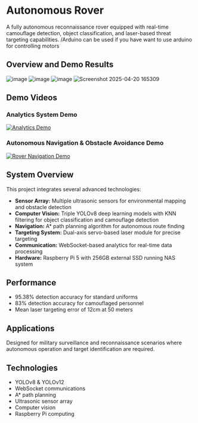 # Autonomous Rover

A fully autonomous reconnaissance rover equipped with real-time camouflage detection, object classification, and laser-based threat targeting capabilities.
/Arduino can be used if you have want to use arduino for controlling motors
## Overview and Demo Results
![image](https://github.com/user-attachments/assets/2466cae7-bd0b-43f5-94b4-baeb694645b6)
![image](https://github.com/user-attachments/assets/95d21418-5480-4cfa-a957-f458fa4d548a)
![image](https://github.com/user-attachments/assets/3966c12a-d219-47cc-a5ca-d04006b56c28)
![Screenshot 2025-04-20 165309](https://github.com/user-attachments/assets/6c8b1546-42b2-4fd7-ba83-c1b8d337395b)

## Demo Videos

### Analytics System Demo
[![Analytics Demo](https://img.youtube.com/vi/9rGjHxXuEnQ/0.jpg)](https://youtu.be/9rGjHxXuEnQ)

### Autonomous Navigation & Obstacle Avoidance Demo
[![Rover Navigation Demo](https://img.youtube.com/vi/do77U-R3pFQ/0.jpg)](https://youtu.be/do77U-R3pFQ)

## System Overview

This project integrates several advanced technologies:

- **Sensor Array:** Multiple ultrasonic sensors for environmental mapping and obstacle detection
- **Computer Vision:** Triple YOLOv8 deep learning models with KNN filtering for object classification and camouflage detection
- **Navigation:** A* path planning algorithm for autonomous route finding
- **Targeting System:** Dual-axis servo-based laser module for precise targeting
- **Communication:** WebSocket-based analytics for real-time data processing
- **Hardware:** Raspberry Pi 5 with 256GB external SSD running NAS system

## Performance

- 95.38% detection accuracy for standard uniforms
- 83% detection accuracy for camouflaged personnel
- Mean laser targeting error of 12cm at 50 meters

## Applications

Designed for military surveillance and reconnaissance scenarios where autonomous operation and target identification are required.

## Technologies

- YOLOv8 & YOLOv12
- WebSocket communications
- A* path planning
- Ultrasonic sensor array
- Computer vision
- Raspberry Pi computing
